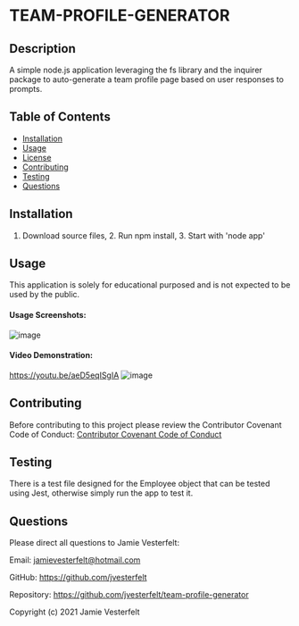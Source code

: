 
# TEAM-PROFILE-GENERATOR
    
## Description
A simple node.js application leveraging the fs library and the inquirer package to auto-generate a team profile page based on user responses to prompts. 
    
## Table of Contents
* [Installation](#Installation)
* [Usage](#Usage)
* [License](#License)
* [Contributing](#Contributing)
* [Testing](#Testing)
* [Questions](#Questions)    
    
## Installation
1. Download source files, 2. Run npm install, 3. Start with 'node app'
    
## Usage
This application is solely for educational purposed and is not expected to be used by the public.
    
#### Usage Screenshots:
![image](https://user-images.githubusercontent.com/81572838/125976205-3b9a4352-5db8-4cb2-8573-a96ee1861e4e.png)

#### Video Demonstration:
https://youtu.be/aeD5eqISgIA
![image](https://user-images.githubusercontent.com/81572838/125976147-e6a685c7-918f-4651-be23-653db1f80750.png)

    

    
## Contributing
Before contributing to this project please review the Contributor Covenant Code of Conduct:
[Contributor Covenant Code of Conduct](https://www.contributor-covenant.org/version/2/0/code_of_conduct/code_of_conduct.md)
    
## Testing
There is a test file designed for the Employee object that can be tested using Jest, otherwise simply run the app to test it.
    
## Questions
    
Please direct all questions to Jamie Vesterfelt:
    
Email: jamievesterfelt@hotmail.com
    
GitHub: https://github.com/jvesterfelt
    
Repository: https://github.com/jvesterfelt/team-profile-generator

    
    
Copyright (c) 2021 Jamie Vesterfelt

